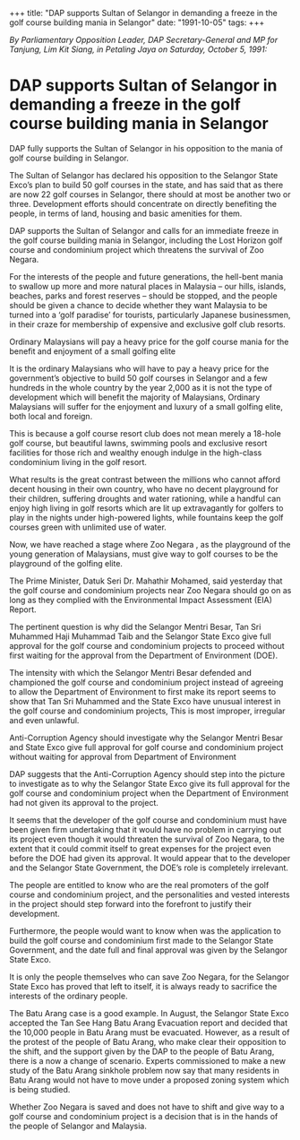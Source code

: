 +++ 
title: "DAP supports Sultan of Selangor in demanding a freeze in the golf course building mania in Selangor"
date: "1991-10-05"
tags:
+++

_By Parliamentary Opposition Leader, DAP Secretary-General and MP for Tanjung, Lim Kit Siang, in Petaling Jaya on Saturday, October 5, 1991:_

# DAP supports Sultan of Selangor in demanding a freeze in the golf course building mania in Selangor

DAP fully supports the Sultan of Selangor in his opposition to the mania of golf course building in Selangor.</u>

The Sultan of Selangor has declared his opposition to the Selangor State Exco’s plan to build 50 golf courses in the state, and has said that as there are now 22 golf courses in Selangor, there should at most be another two or three. Development efforts should concentrate on directly benefiting the people, in terms of land, housing and basic amenities for them.

DAP supports the Sultan of Selangor and calls for an immediate freeze in the golf course building mania in Selangor, including the Lost Horizon golf course and condominium project which threatens the survival of Zoo Negara.

For the interests of the people and future generations, the hell-bent mania to swallow up more and more natural places in Malaysia – our hills, islands, beaches, parks and forest reserves – should be stopped, and the people should be given a chance to decide whether they want Malaysia to be turned into a ‘golf paradise’ for tourists, particularly Japanese businessmen, in their craze for membership of expensive and exclusive golf club resorts. 

Ordinary Malaysians will pay a heavy price for the golf course mania for the benefit and enjoyment of a small golfing elite

It is the ordinary Malaysians who will have to pay a heavy price for the government’s objective to build 50 golf courses in Selangor and a few hundreds in the whole country by the year 2,000 as it is not the type of development which will benefit the majority of Malaysians, Ordinary Malaysians will suffer for the enjoyment and luxury of a small golfing elite, both local and foreign.

This is because a golf course resort club does not mean merely a 18-hole golf course, but beautiful lawns, swimming pools and exclusive resort facilities for those rich and wealthy enough indulge in the high-class condominium living in the golf resort.

What results is the great contrast between the millions who cannot afford decent housing in their own country, who have no decent playground for their children, suffering droughts and water rationing, while a handful can enjoy high living in golf resorts which are lit up extravagantly for golfers to play in the nights under high-powered lights, while fountains keep the golf courses green with unlimited use of water.

Now, we have reached a stage where Zoo Negara , as the playground of the young generation of Malaysians, must give way to golf courses to be the playground of the golfing elite.

The Prime Minister, Datuk Seri Dr. Mahathir Mohamed, said yesterday that the golf course and condominium projects near Zoo Negara should go on as long as they complied with the Environmental Impact Assessment (EIA) Report.

The pertinent question is why did the Selangor Mentri Besar, Tan Sri Muhammed Haji Muhammad Taib and the Selangor State Exco give full approval for the golf course and condominium projects to proceed without first waiting for the approval from the Department of Environment (DOE).

The intensity with which the Selangor Mentri Besar defended and championed the golf course and condominium project instead of agreeing to allow the Department of Environment to first make its report seems to show that Tan Sri Muhammed and the State Exco have unusual interest in the golf course and condominium projects, This is most improper, irregular and even unlawful.

Anti-Corruption Agency should investigate why the Selangor Mentri Besar and State Exco give full approval for golf course and condominium project without waiting for approval from Department of Environment

DAP suggests that the Anti-Corruption Agency should step into the picture to investigate as to why the Selangor State Exco give its full approval for the golf course and condominium project when the Department of Environment had not given its approval to the project.

It seems that the developer of the golf course and condominium must have been given firm undertaking that it would have no problem in carrying out its project even though it would threaten the survival of Zoo Negara, to the extent that it could commit itself to great expenses for the project even before the DOE had given its approval. It would appear that to the developer and the Selangor State Government, the DOE’s role is completely irrelevant.

The people are entitled to know who are the real promoters of the golf course and condominium project, and the personalities and vested interests in the project should step forward into the forefront to justify their development.

Furthermore, the people would want to know when was the application to build the golf course and condominium first made to the Selangor State Government, and the date full and final approval was given by the Selangor State Exco.

It is only the people themselves who can save Zoo Negara, for the Selangor State Exco has proved that left to itself, it is always ready to sacrifice the interests of the ordinary people.

The Batu Arang case is a good example. In August, the Selangor State Exco accepted the Tan See Hang Batu Arang Evacuation report and decided that the 10,000 people in Batu Arang must be evacuated. However, as a result of the protest of the people of Batu Arang, who make clear their opposition to the shift, and the support given by the DAP to the people of Batu Arang, there is a now a change of scenario. Experts commissioned to make a new study of the Batu Arang sinkhole problem now say that many residents in Batu Arang would not have to move under a proposed zoning system which is being studied.

Whether Zoo Negara is saved and does not have to shift and give way to a golf course and condominium project is a decision that is in the hands of the people of Selangor and Malaysia.
 
